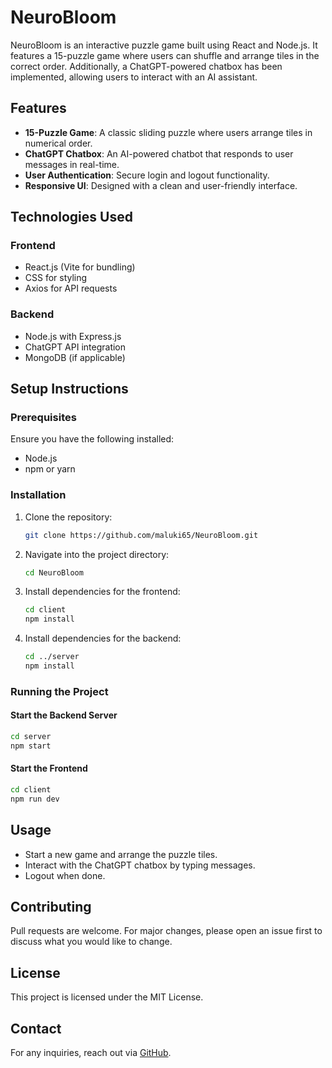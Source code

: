 # NeuroBloom

NeuroBloom is an interactive puzzle game built using React and Node.js. It features a 15-puzzle game where users can shuffle and arrange tiles in the correct order. Additionally, a ChatGPT-powered chatbox has been implemented, allowing users to interact with an AI assistant.

## Features

- **15-Puzzle Game**: A classic sliding puzzle where users arrange tiles in numerical order.
- **ChatGPT Chatbox**: An AI-powered chatbot that responds to user messages in real-time.
- **User Authentication**: Secure login and logout functionality.
- **Responsive UI**: Designed with a clean and user-friendly interface.

## Technologies Used

### Frontend
- React.js (Vite for bundling)
- CSS for styling
- Axios for API requests

### Backend
- Node.js with Express.js
- ChatGPT API integration
- MongoDB (if applicable)

## Setup Instructions

### Prerequisites
Ensure you have the following installed:
- Node.js
- npm or yarn

### Installation

1. Clone the repository:
   ```sh
   git clone https://github.com/maluki65/NeuroBloom.git
   ```
2. Navigate into the project directory:
   ```sh
   cd NeuroBloom
   ```
3. Install dependencies for the frontend:
   ```sh
   cd client
   npm install
   ```
4. Install dependencies for the backend:
   ```sh
   cd ../server
   npm install
   ```

### Running the Project

#### Start the Backend Server
```sh
cd server
npm start
```

#### Start the Frontend
```sh
cd client
npm run dev
```

## Usage
- Start a new game and arrange the puzzle tiles.
- Interact with the ChatGPT chatbox by typing messages.
- Logout when done.

## Contributing
Pull requests are welcome. For major changes, please open an issue first to discuss what you would like to change.

## License
This project is licensed under the MIT License.

## Contact
For any inquiries, reach out via [GitHub](https://github.com/maluki65/NeuroBloom).

